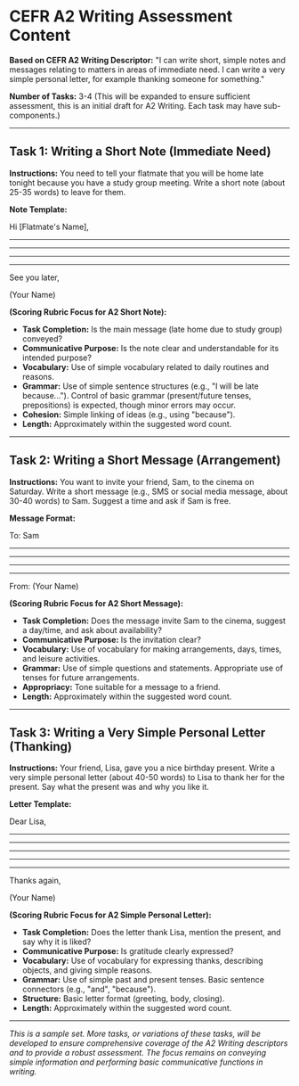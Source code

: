 # CEFR A2 Writing Assessment Content

**Based on CEFR A2 Writing Descriptor:** "I can write short, simple notes and messages relating to matters in areas of immediate need. I can write a very simple personal letter, for example thanking someone for something."

**Number of Tasks:** 3-4 (This will be expanded to ensure sufficient assessment, this is an initial draft for A2 Writing. Each task may have sub-components.)

---

## Task 1: Writing a Short Note (Immediate Need)

**Instructions:** You need to tell your flatmate that you will be home late tonight because you have a study group meeting. Write a short note (about 25-35 words) to leave for them.

**Note Template:**

Hi [Flatmate's Name],

_____________________________________________________
_____________________________________________________
_____________________________________________________
_____________________________________________________

See you later,

(Your Name)

**(Scoring Rubric Focus for A2 Short Note):**
*   **Task Completion:** Is the main message (late home due to study group) conveyed?
*   **Communicative Purpose:** Is the note clear and understandable for its intended purpose?
*   **Vocabulary:** Use of simple vocabulary related to daily routines and reasons.
*   **Grammar:** Use of simple sentence structures (e.g., "I will be late because..."). Control of basic grammar (present/future tenses, prepositions) is expected, though minor errors may occur.
*   **Cohesion:** Simple linking of ideas (e.g., using "because").
*   **Length:** Approximately within the suggested word count.

---

## Task 2: Writing a Short Message (Arrangement)

**Instructions:** You want to invite your friend, Sam, to the cinema on Saturday. Write a short message (e.g., SMS or social media message, about 30-40 words) to Sam. Suggest a time and ask if Sam is free.

**Message Format:**

To: Sam

_____________________________________________________
_____________________________________________________
_____________________________________________________
_____________________________________________________

From: (Your Name)

**(Scoring Rubric Focus for A2 Short Message):**
*   **Task Completion:** Does the message invite Sam to the cinema, suggest a day/time, and ask about availability?
*   **Communicative Purpose:** Is the invitation clear?
*   **Vocabulary:** Use of vocabulary for making arrangements, days, times, and leisure activities.
*   **Grammar:** Use of simple questions and statements. Appropriate use of tenses for future arrangements.
*   **Appropriacy:** Tone suitable for a message to a friend.
*   **Length:** Approximately within the suggested word count.

---

## Task 3: Writing a Very Simple Personal Letter (Thanking)

**Instructions:** Your friend, Lisa, gave you a nice birthday present. Write a very simple personal letter (about 40-50 words) to Lisa to thank her for the present. Say what the present was and why you like it.

**Letter Template:**

Dear Lisa,

_____________________________________________________
_____________________________________________________
_____________________________________________________
_____________________________________________________
_____________________________________________________

Thanks again,

(Your Name)

**(Scoring Rubric Focus for A2 Simple Personal Letter):**
*   **Task Completion:** Does the letter thank Lisa, mention the present, and say why it is liked?
*   **Communicative Purpose:** Is gratitude clearly expressed?
*   **Vocabulary:** Use of vocabulary for expressing thanks, describing objects, and giving simple reasons.
*   **Grammar:** Use of simple past and present tenses. Basic sentence connectors (e.g., "and", "because").
*   **Structure:** Basic letter format (greeting, body, closing).
*   **Length:** Approximately within the suggested word count.

---

*This is a sample set. More tasks, or variations of these tasks, will be developed to ensure comprehensive coverage of the A2 Writing descriptors and to provide a robust assessment. The focus remains on conveying simple information and performing basic communicative functions in writing.* 

